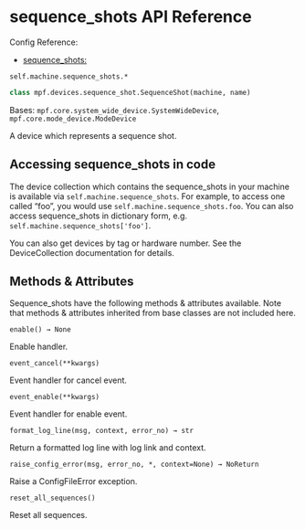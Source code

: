 # sequence_shots API Reference

Config Reference:

* [sequence_shots:](../../../config/sequence_shots.md)

`self.machine.sequence_shots.*`

``` python
class mpf.devices.sequence_shot.SequenceShot(machine, name)
```

Bases: `mpf.core.system_wide_device.SystemWideDevice`, `mpf.core.mode_device.ModeDevice`

A device which represents a sequence shot.

## Accessing sequence_shots in code

The device collection which contains the sequence_shots in your machine is available via `self.machine.sequence_shots`. For example, to access one called “foo”, you would use `self.machine.sequence_shots.foo`. You can also access sequence_shots in dictionary form, e.g. `self.machine.sequence_shots['foo']`.

You can also get devices by tag or hardware number. See the DeviceCollection documentation for details.

## Methods & Attributes

Sequence_shots have the following methods & attributes available. Note that methods & attributes inherited from base classes are not included here.

`enable() → None`

Enable handler.

`event_cancel(**kwargs)`

Event handler for cancel event.

`event_enable(**kwargs)`

Event handler for enable event.

`format_log_line(msg, context, error_no) → str`

Return a formatted log line with log link and context.

`raise_config_error(msg, error_no, *, context=None) → NoReturn`

Raise a ConfigFileError exception.

`reset_all_sequences()`

Reset all sequences.

